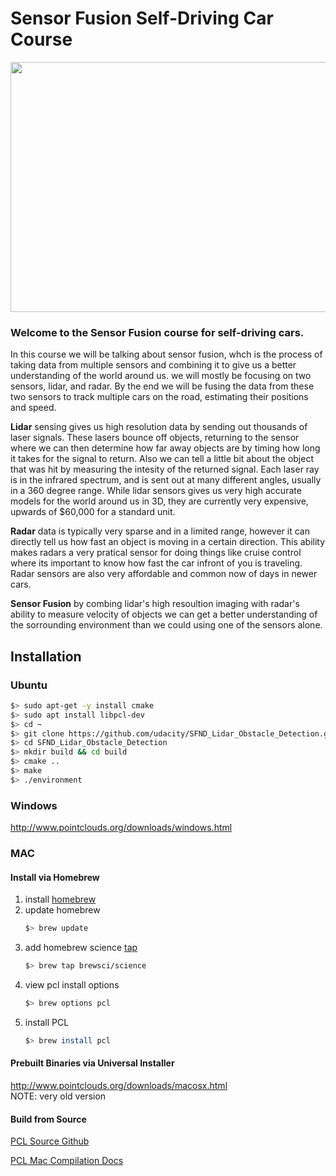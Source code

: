 # Sensor Fusion Self-Driving Car Course

<img src="media/ObstacleDetectionFPS.gif" width="700" height="400" />

### Welcome to the Sensor Fusion course for self-driving cars.

In this course we will be talking about sensor fusion, whch is the process of taking data from multiple sensors and combining it to give us a better understanding of the world around us. we will mostly be focusing on two sensors, lidar, and radar. By the end we will be fusing the data from these two sensors to track multiple cars on the road, estimating their positions and speed.

**Lidar** sensing gives us high resolution data by sending out thousands of laser signals. These lasers bounce off objects, returning to the sensor where we can then determine how far away objects are by timing how long it takes for the signal to return. Also we can tell a little bit about the object that was hit by measuring the intesity of the returned signal. Each laser ray is in the infrared spectrum, and is sent out at many different angles, usually in a 360 degree range. While lidar sensors gives us very high accurate models for the world around us in 3D, they are currently very expensive, upwards of $60,000 for a standard unit.

**Radar** data is typically very sparse and in a limited range, however it can directly tell us how fast an object is moving in a certain direction. This ability makes radars a very pratical sensor for doing things like cruise control where its important to know how fast the car infront of you is traveling. Radar sensors are also very affordable and common now of days in newer cars.

**Sensor Fusion** by combing lidar's high resoultion imaging with radar's ability to measure velocity of objects we can get a better understanding of the sorrounding environment than we could using one of the sensors alone.


## Installation

### Ubuntu 

```bash
$> sudo apt-get -y install cmake
$> sudo apt install libpcl-dev
$> cd ~
$> git clone https://github.com/udacity/SFND_Lidar_Obstacle_Detection.git
$> cd SFND_Lidar_Obstacle_Detection
$> mkdir build && cd build
$> cmake ..
$> make
$> ./environment
```

### Windows 

http://www.pointclouds.org/downloads/windows.html

### MAC

#### Install via Homebrew
1. install [homebrew](https://brew.sh/)
2. update homebrew 
	```bash
	$> brew update
	```
3. add  homebrew science [tap](https://docs.brew.sh/Taps) 
	```bash
	$> brew tap brewsci/science
	```
4. view pcl install options
	```bash
	$> brew options pcl
	```
5. install PCL 
	```bash
	$> brew install pcl
	```

#### Prebuilt Binaries via Universal Installer
http://www.pointclouds.org/downloads/macosx.html  
NOTE: very old version 

#### Build from Source

[PCL Source Github](https://github.com/PointCloudLibrary/pcl)

[PCL Mac Compilation Docs](http://www.pointclouds.org/documentation/tutorials/compiling_pcl_macosx.php)
